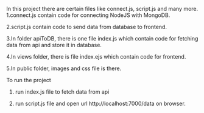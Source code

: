 In this project there are certain files like connect.js, script.js and many more.
1.connect.js contain code for connecting NodeJS with MongoDB.

2.script.js contain code to send data from database to frontend.

3.In folder apiToDB, there is one file index.js which contain code for fetching data from api and store it in database.

4.In views folder, there is file index.ejs which contain code for frontend.

5.In public folder, images and css file is there.

To run the project
1. run index.js file to fetch data from api
  
2. run script.js file and open url http://localhost:7000/data on browser.
